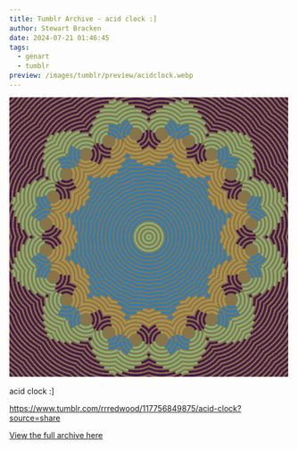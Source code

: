 ```yaml
---
title: Tumblr Archive - acid clock :]
author: Stewart Bracken
date: 2024-07-21 01:46:45
tags:
  - genart
  - tumblr
preview: /images/tumblr/preview/acidclock.webp
---
```


![acid clock](/images/tumblr/acidclock.webp)

acid clock :]

https://www.tumblr.com/rrredwood/117756849875/acid-clock?source=share

[View the full archive here](https://www.tumblr.com/rrredwood)